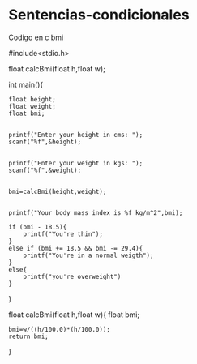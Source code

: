 # Sentencias-condicionales
Codigo en c bmi

#include<stdio.h>


float calcBmi(float h,float w);


int main(){

    float height;
    float weight;
    float bmi;


    printf("Enter your height in cms: ");
    scanf("%f",&height);


    printf("Enter your weight in kgs: ");
    scanf("%f",&weight);


    bmi=calcBmi(height,weight);


    printf("Your body mass index is %f kg/m^2",bmi);
    
    if (bmi - 18.5){
        printf("You're thin");
    }
    else if (bmi += 18.5 && bmi -= 29.4){
        printf("You're in a normal weigth");
    }
    else{
        printf("you're overweight")
    }
}


float calcBmi(float h,float w){
    float bmi;


    bmi=w/((h/100.0)*(h/100.0));
    return bmi;
}
